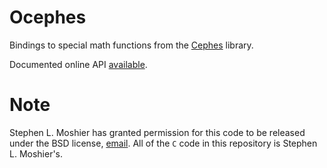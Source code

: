 # Ocephes

Bindings to special math functions from the [Cephes](http://www.netlib.org/cephes/) library.

Documented online API [available](https://rleonid.github.io/Ocephes).

# Note

Stephen L. Moshier has granted permission for this code to be released under
the BSD license, [email](Mosher.txt).
All of the `C` code in this repository is Stephen L. Moshier's.
